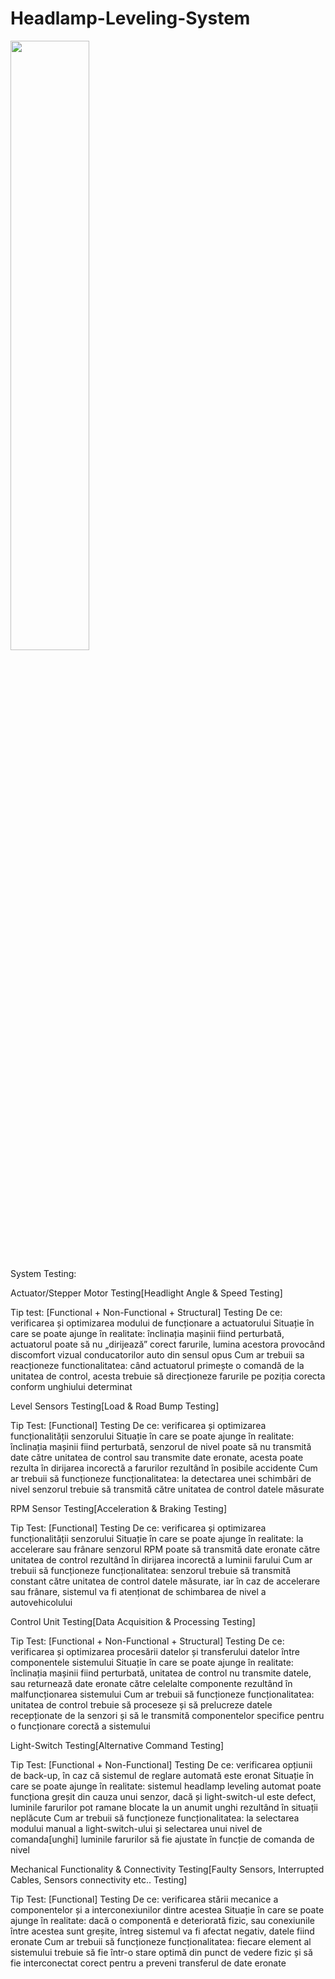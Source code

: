# Headlamp-Leveling-System

<img src="https://user-images.githubusercontent.com/16319829/81180309-2b51f000-8fee-11ea-8a78-ddfe8c3412a7.png" width=50% height=50%>


System Testing:

Actuator/Stepper Motor Testing[Headlight Angle & Speed Testing]

  Tip test: [Functional + Non-Functional + Structural] Testing
  De ce: verificarea și optimizarea modului de funcționare a actuatorului
  Situație în care se poate ajunge în realitate: înclinația mașinii fiind perturbată, actuatorul poate să nu „dirijează” corect farurile, lumina acestora provocând discomfort vizual conducatorilor auto din sensul opus
  Cum ar trebuii sa reacționeze functionalitatea: când actuatorul primește o comandă de la unitatea de control, acesta trebuie să direcționeze farurile pe poziția corecta conform unghiului determinat

Level Sensors Testing[Load & Road Bump Testing]

  Tip Test: [Functional] Testing
  De ce: verificarea și optimizarea funcționalității senzorului
  Situație în care se poate ajunge în realitate: înclinația mașinii fiind perturbată, senzorul de nivel poate să nu transmită date către unitatea de control sau transmite date eronate, acesta poate rezulta în dirijarea incorectă a farurilor rezultând în posibile accidente
  Cum ar trebuii să funcționeze funcționalitatea: la detectarea unei schimbări de nivel senzorul trebuie să transmită către unitatea de control datele măsurate

RPM Sensor Testing[Acceleration & Braking Testing]

  Tip Test: [Functional] Testing
  De ce: verificarea și optimizarea funcționalității senzorului
  Situație în care se poate ajunge în realitate: la accelerare sau frânare senzorul RPM poate să transmită date eronate către unitatea de control rezultând în dirijarea incorectă a luminii farului
  Cum ar trebuii să funcționeze funcționalitatea: senzorul trebuie să transmită constant către unitatea de control datele măsurate, iar în caz de accelerare sau frânare, sistemul va fi atenționat de schimbarea de nivel a autovehicolului

Control Unit Testing[Data Acquisition & Processing Testing]

  Tip Test: [Functional + Non-Functional + Structural] Testing
  De ce: verificarea și optimizarea procesării datelor și transferului datelor între componentele sistemului
  Situație în care se poate ajunge în realitate: înclinația mașinii fiind perturbată, unitatea de control nu transmite datele, sau returnează date eronate către celelalte componente rezultând în malfuncționarea sistemului
  Cum ar trebuii să funcționeze funcționalitatea: unitatea de control trebuie să proceseze și să prelucreze datele recepționate de la senzori și să le transmită componentelor specifice pentru o funcționare corectă a sistemului

Light-Switch Testing[Alternative Command Testing]

  Tip Test: [Functional + Non-Functional] Testing 
  De ce: verificarea opțiunii de back-up, în caz că sistemul de reglare automată este eronat
  Situație în care se poate ajunge în realitate: sistemul headlamp leveling automat poate funcționa greșit din cauza unui senzor, dacă și light-switch-ul este defect, luminile farurilor pot ramane blocate la un anumit unghi rezultând în situații neplăcute
  Cum ar trebuii să funcționeze funcționalitatea: la selectarea modului manual a light-switch-ului și selectarea unui nivel de comanda[unghi] luminile farurilor să fie ajustate în funcție de comanda de nivel

Mechanical Functionality & Connectivity Testing[Faulty Sensors, Interrupted Cables, Sensors connectivity etc.. Testing]

  Tip Test: [Functional] Testing
  De ce: verificarea stării mecanice a componentelor și a interconexiunilor dintre acestea
  Situație în care se poate ajunge în realitate: dacă o componentă e deteriorată fizic, sau conexiunile între acestea sunt greșite, întreg sistemul va fi afectat negativ, datele fiind eronate
  Cum ar trebuii să funcționeze funcționalitatea: fiecare element al sistemului trebuie să fie într-o stare optimă din punct de vedere fizic și să fie interconectat corect pentru a preveni transferul de date eronate
